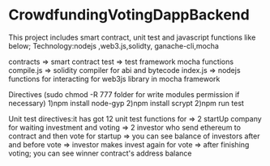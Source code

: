# CrowdfundingVotingDappBackend

This project includes smart contract, unit test and javascript functions like below; 
Technology:nodejs ,web3.js,solidty, ganache-cli,mocha

contracts  => smart contract
test       => test framework mocha functions
compile.js => solidity compiler for abi and bytecode
index.js   => nodejs functions for interacting for web3js library in mocha framework

Directives (sudo chmod -R 777 folder for write modules permission if necessary)
1)npm install node-gyp
2)npm install scrypt
2)npm run test

Unit test directives:it has got 12 unit test functions for 
  => 2 startUp company for waiting investment and voting
  => 2 investor who send ethereum to contract and then vote for startup
  => you can see balance of investors after and before vote
  => investor makes invest again for vote
  => after finishing voting; you can see winner contract's address balance
  

